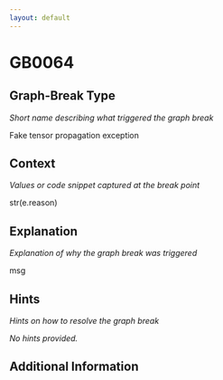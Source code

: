 ```yaml
---
layout: default
---
```

# GB0064

## Graph-Break Type
*Short name describing what triggered the graph break*

Fake tensor propagation exception

## Context
*Values or code snippet captured at the break point*

str(e.reason)

## Explanation
*Explanation of why the graph break was triggered*

msg

## Hints
*Hints on how to resolve the graph break*

*No hints provided.*


## Additional Information

<!-- ADDITIONAL INFORMATION START - Add custom information below this line -->

<!-- ADDITIONAL INFORMATION END -->

